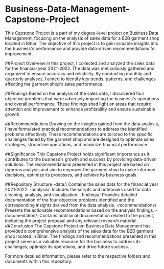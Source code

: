 # Business-Data-Management-Capstone-Project

This Capstone Project is a part of my degree-level project on Business Data Management, focusing on the analysis of sales data for a B2B garment shop located in Bihar. The objective of this project is to gain valuable insights into the business's performance and provide data-driven recommendations for improvement.

##Project Overview
In this project, I collected and analyzed the sales data for the financial year 2021-2022. The data was meticulously gathered and organized to ensure accuracy and reliability. By conducting monthly and quarterly analyses, I aimed to identify key trends, patterns, and challenges affecting the garment shop's sales performance.

##Findings
Based on the analysis of the sales data, I discovered four objective problems that were adversely impacting the business's operations and overall performance. These findings shed light on areas that require attention and improvement to enhance profitability and ensure sustainable growth.

##Recommendations
Drawing on the insights gained from the data analysis, I have formulated practical recommendations to address the identified problems effectively. These recommendations are tailored to the specific challenges faced by the garment shop and are designed to optimize sales strategies, streamline operations, and maximize financial performance.

##Significance
This Capstone Project holds significant importance as it contributes to the business's growth and success by providing data-driven solutions. The recommendations presented in this project are based on rigorous analysis and aim to empower the garment shop to make informed decisions, optimize its processes, and achieve its business goals.

##Repository Structure
-data/: Contains the sales data for the financial year 2021-2022.
-analysis/: Includes the scripts and notebooks used for data cleaning, analysis, and visualization.
-findings/: Provides detailed documentation of the four objective problems identified and the corresponding insights derived from the data analysis.
-recommendations/: Presents the actionable recommendations based on the analysis findings.
-documentation/: Contains additional documentation related to the project, including the project proposal and any relevant research material.
##Conclusion
The Capstone Project on Business Data Management has provided a comprehensive analysis of the sales data for the B2B garment shop located in Bihar. The findings and recommendations presented in this project serve as a valuable resource for the business to address its challenges, optimize its operations, and drive future success.

For more detailed information, please refer to the respective folders and documents within this repository.


